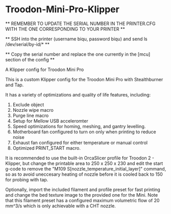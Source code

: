 # Troodon-Mini-Pro-Klipper

** REMEMBER TO UPDATE THE SERIAL NUMBER IN THE PRINTER.CFG WITH THE ONE CORRESPONDING TO YOUR PRINTER **

** SSH into the printer (username biqu, password biqu) and send ls /dev/serial/by-id/* **

** Copy the serial number and replace the one currently in the [mcu] section of the config **

A Klipper config for Troodon Mini Pro

This is a custom Klipper config for the Troodon Mini Pro with Stealthburner and Tap. 

It has a variety of optimizations and quality of life features, including:

1. Exclude object
2. Nozzle wipe macro
3. Purge line macro
4. Setup for Mellow USB acceleromter
5. Speed optimizations for homing, meshing, and gantry levelling.
6. Motherboard fan configured to turn on only when printing to reduce noise
7. Exhaust fan configured for either temperature or manual control
8. Optimized PRINT_START macro.

It is recommended to use the built-in OrcaSlicer profile for Troodon 2 - Klipper, but change the printable area to 250 x 250 x 230 and edit the start g-code to remove the "M109 S[nozzle_temperature_initial_layer]" command, so as to avoid uneccesary heating of nozzle before it is cooled back to 150 for probing with tap.

Optionally, import the included filament and profile preset for fast printing and change the bed texture image to the provided one for the Mini. Note that this filament preset has a configured maximum volumetric flow of 20 mm^3/s which is only achievable with a CHT nozzle.
